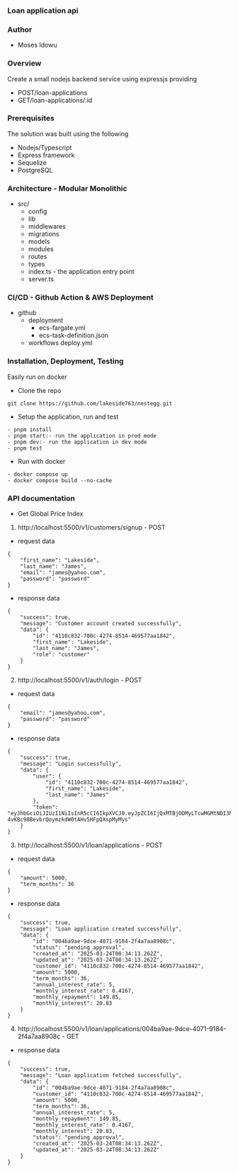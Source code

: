 ### Loan application api

### Author
- Moses Idowu

### Overview
Create a small nodejs backend service using expressjs providing
- POST/loan-applications
- GET/loan-applications/:id

### Prerequisites
The solution was built using the following
- Nodejs/Typescript
- Express framework
- Sequelize
- PostgreSQL

### Architecture - Modular Monolithic
- src/
  - config
  - lib
  - middlewares
  - migrations
  - models
  - modules
  - routes
  - types
  - index.ts - the application entry point
  - server.ts

### CI/CD - Github Action & AWS Deployment
- github
  - deployment
    - ecs-fargate.yml
    - ecs-task-definition.json
  - workflows
    deploy.yml

### Installation, Deployment, Testing
Easily run on docker
- Clone the repo
```
git clone https://github.com/lakeside763/nestegg.git
```
- Setup the application, run and test
```
- pnpm install
- pnpm start:- run the application in prod mode
- pnpm dev:- run the application in dev mode
- pnpm test
```

- Run with docker
```
- docker compose up
- docker compose build --no-cache
```

### API documentation
- Get Global Price Index

1. http://localhost:5500/v1/customers/signup - POST
- request data

```
{
    "first_name": "Lakeside",
    "last_name": "James",
    "email": "james@yahoo.com",
    "password": "password"
}
```

- response data

```
{
    "success": true,
    "message": "Customer account created successfully",
    "data": {
        "id": "4110c832-700c-4274-8514-469577aa1842",
        "first_name": "Lakeside",
        "last_name": "James",
        "role": "customer"
    }
}
```

2. http://localhost:5500/v1/auth/login - POST
- request data

```
{
    "email": "james@yahoo.com",
    "password": "password"
}
```
- response data

```
{
    "success": true,
    "message": "Login successfully",
    "data": {
        "user": {
            "id": "4110c832-700c-4274-8514-469577aa1842",
            "first_name": "Lakeside",
            "last_name": "James"
        },
        "token": "eyJhbGciOiJIUzI1NiIsInR5cCI6IkpXVCJ9.eyJpZCI6IjQxMTBjODMyLTcwMGMtNDI3NC04NTE0LTQ2OTU3N2FhMTg0MiIsInJvbGUiOiJjdXN0b21lciIsImlhdCI6MTc0MjgwNTIyNSwiZXhwIjoxNzQzNDEwMDI1fQ.H5A6-4vKBc98BevbrQoymzkdW0tAHv5HFpQXspMyMys"
    }
}
```

3. http://localhost:5500/v1/loan/applications - POST

- request data

```
{
    "amount": 5000,
    "term_months": 36
}
```
- response data

```
{
    "success": true,
    "message": "Loan application created successfully",
    "data": {
        "id": "004ba9ae-9dce-4071-9184-2f4a7aa8908c",
        "status": "pending_approval",
        "created_at": "2025-03-24T08:34:13.262Z",
        "updated_at": "2025-03-24T08:34:13.262Z",
        "customer_id": "4110c832-700c-4274-8514-469577aa1842",
        "amount": 5000,
        "term_months": 36,
        "annual_interest_rate": 5,
        "monthly_interest_rate": 0.4167,
        "monthly_repayment": 149.85,
        "monthly_interest": 20.83
    }
}
```

4. http://localhost:5500/v1/loan/applications/004ba9ae-9dce-4071-9184-2f4a7aa8908c - GET

- response data

```
{
    "success": true,
    "message": "Loan application fetched successfully",
    "data": {
        "id": "004ba9ae-9dce-4071-9184-2f4a7aa8908c",
        "customer_id": "4110c832-700c-4274-8514-469577aa1842",
        "amount": 5000,
        "term_months": 36,
        "annual_interest_rate": 5,
        "monthly_repayment": 149.85,
        "monthly_interest_rate": 0.4167,
        "monthly_interest": 20.83,
        "status": "pending_approval",
        "created_at": "2025-03-24T08:34:13.262Z",
        "updated_at": "2025-03-24T08:34:13.262Z"
    }
}
```
